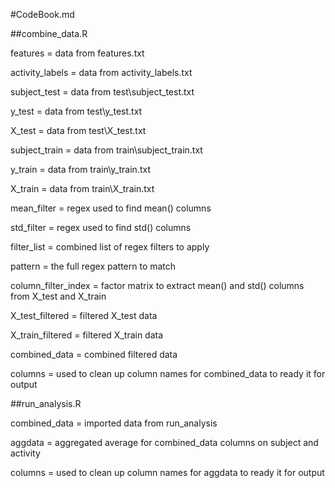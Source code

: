 #CodeBook.md

##combine_data.R

features = data from features.txt

activity_labels = data from activity_labels.txt

subject_test = data from test\subject_test.txt

y_test = data from test\y_test.txt

X_test = data from test\X_test.txt

subject_train = data from train\subject_train.txt

y_train = data from train\y_train.txt

X_train = data from train\X_train.txt

mean_filter = regex used to find mean() columns

std_filter = regex used to find std() columns

filter_list = combined list of regex filters to apply

pattern = the full regex pattern to match

column_filter_index = factor matrix to extract mean() and std() columns from X_test and X_train


X_test_filtered = filtered X_test data

X_train_filtered = filtered X_train data


combined_data = combined filtered data

columns = used to clean up column names for combined_data to ready it for output



##run_analysis.R

combined_data = imported data from run_analysis

aggdata = aggregated average for combined_data columns on subject and activity

columns = used to clean up column names for aggdata to ready it for output

